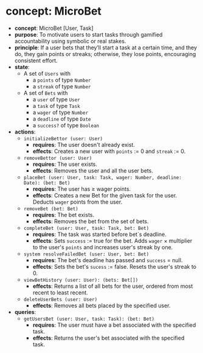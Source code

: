 # concept: MicroBet

* **concept**: MicroBet \[User, Task]
* **purpose**: To motivate users to start tasks through gamified accountability using symbolic or real stakes.
* **principle**: If a user bets that they’ll start a task at a certain time, and they do, they gain points or streaks; otherwise, they lose points, encouraging consistent effort.
* **state**:
  * A set of `Users` with
    * a `points` of type `Number`
    * a `streak` of type `Number`
  * A set of `Bets` with
    * a `user` of type `User`
    * a `task` of type `Task`
    * a `wager` of type `Number`
    * a `deadline` of type `Date`
    * a `success?` of type `Boolean`
* **actions**:
  * `initializeBettor (user: User)`
    * **requires**: The user doesn't already exist.
    * **effects**: Creates a new user with `points` := 0 and `streak` := 0.
  * `removeBettor (user: User)`
    * **requires**: The user exists.
    * **effects**: Removes the user and all the user bets.
  * `placeBet (user: User, task: Task, wager: Number, deadline: Date): (bet: Bet)`
    * **requires**: The user has ≥ wager points.
    * **effects**: Creates a new Bet for the given task for the user. Deducts `wager` points from the user.
  * `removeBet (bet: Bet)`
    * **requires**: The bet exists.
    * **effects**: Removes the bet from the set of bets.
  * `completeBet (user: User, task: Task, bet: Bet)`
    * **requires**: The task was started before bet`s deadline.
    * **effects**: Sets `success` := true for the bet. Adds `wager` × multiplier to the user's `points` and increases user's streak by one.
  * `system resolveFailedBet (user: User, bet: Bet)`
    * **requires**: The bet's deadline has passed and `success` = null.
    * **effects**: Sets the bet's `sucess` := false. Resets the user's streak to 0.
  * `viewBetHistory (user: User): (bets: Bet[])`
    * **effects**: Returns a list of all bets for the user, ordered from most recent to least recent.
  * `deleteUserBets (user: User)`
    * **effects**: Removes all bets placed by the specified user.
* **queries**:
  * `getUsersBet (user: User, task: Task): (bet: Bet)`
    * **requires**: The user must have a bet associated with the specified task.
    * **effects**: Returns the user's bet associated with the specified task.